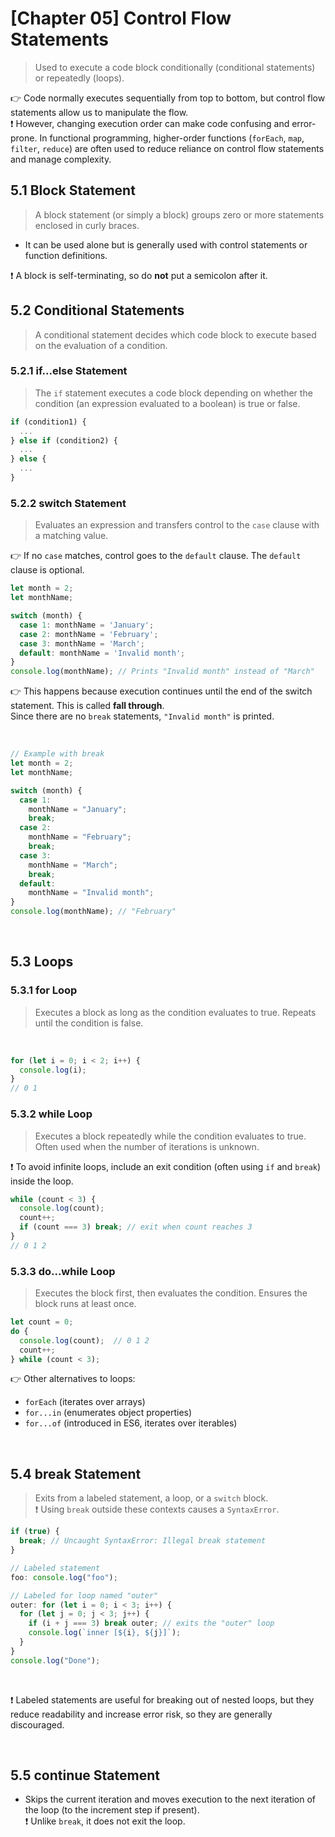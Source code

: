 # [Chapter 05] Control Flow Statements

> Used to execute a code block conditionally (conditional statements) or repeatedly (loops).

👉 Code normally executes sequentially from top to bottom, but control flow statements allow us to manipulate the flow. <br>
❗ However, changing execution order can make code confusing and error-prone. In functional programming, higher-order functions (`forEach`, `map`, `filter`, `reduce`) are often used to reduce reliance on control flow statements and manage complexity. 

## 5.1 Block Statement
> A block statement (or simply a block) groups zero or more statements enclosed in curly braces.  
- It can be used alone but is generally used with control statements or function definitions.

❗ A block is self-terminating, so do **not** put a semicolon after it.

## 5.2 Conditional Statements
> A conditional statement decides which code block to execute based on the evaluation of a condition.

### 5.2.1 if...else Statement
> The `if` statement executes a code block depending on whether the condition (an expression evaluated to a boolean) is true or false.

```jsx
if (condition1) {
  ...
} else if (condition2) {
  ...
} else {
  ...
}
```

### 5.2.2 switch Statement
> Evaluates an expression and transfers control to the `case` clause with a matching value. <br>

👉 If no `case` matches, control goes to the `default` clause. The `default` clause is optional.

```jsx
let month = 2;
let monthName;

switch (month) {
  case 1: monthName = 'January';
  case 2: monthName = 'February';
  case 3: monthName = 'March';
  default: monthName = 'Invalid month';
}
console.log(monthName); // Prints "Invalid month" instead of "March"
```

👉 This happens because execution continues until the end of the switch statement. This is called **fall through**. <br>
Since there are no `break` statements, `"Invalid month"` is printed.

<br>

```jsx
// Example with break
let month = 2;
let monthName;

switch (month) {
  case 1:
    monthName = "January";
    break;
  case 2:
    monthName = "February";
    break;
  case 3:
    monthName = "March";
    break;
  default:
    monthName = "Invalid month";
}
console.log(monthName); // "February"
```

<br>

## 5.3 Loops

### 5.3.1 for Loop
> Executes a block as long as the condition evaluates to true. Repeats until the condition is false.  
<br>

```jsx
for (let i = 0; i < 2; i++) {
  console.log(i);
}
// 0 1
```

### 5.3.2 while Loop
> Executes a block repeatedly while the condition evaluates to true. Often used when the number of iterations is unknown.

❗ To avoid infinite loops, include an exit condition (often using `if` and `break`) inside the loop.

```jsx
while (count < 3) {
  console.log(count); 
  count++;
  if (count === 3) break; // exit when count reaches 3
}
// 0 1 2
```

### 5.3.3 do...while Loop
> Executes the block first, then evaluates the condition. Ensures the block runs at least once. <br>

```jsx
let count = 0;
do {
  console.log(count);  // 0 1 2
  count++;
} while (count < 3);
```

👉 Other alternatives to loops:
- `forEach` (iterates over arrays)
- `for...in` (enumerates object properties)
- `for...of` (introduced in ES6, iterates over iterables)

<br>

## 5.4 break Statement
> Exits from a labeled statement, a loop, or a `switch` block. <br>
❗ Using `break` outside these contexts causes a `SyntaxError`.

```jsx
if (true) {
  break; // Uncaught SyntaxError: Illegal break statement
}

// Labeled statement
foo: console.log("foo");

// Labeled for loop named "outer"
outer: for (let i = 0; i < 3; i++) {
  for (let j = 0; j < 3; j++) {
    if (i + j === 3) break outer; // exits the "outer" loop
    console.log(`inner [${i}, ${j}]`);
  }
}
console.log("Done");
```
<br>

❗ Labeled statements are useful for breaking out of nested loops, but they reduce readability and increase error risk, so they are generally discouraged.

<br>

## 5.5 continue Statement
- Skips the current iteration and moves execution to the next iteration of the loop (to the increment step if present). <br>
❗ Unlike `break`, it does not exit the loop.

